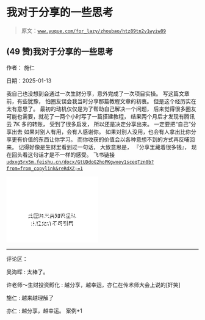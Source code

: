 # 我对于分享的一些思考

> 原文：[`www.yuque.com/for_lazy/zhoubao/htz89tn2v1wyiw89`](https://www.yuque.com/for_lazy/zhoubao/htz89tn2v1wyiw89)

## (49 赞)我对于分享的一些思考

作者： 施仁

日期：2025-01-13

我自己也没想到会通过一次生财分享，意外完成了一次项目实操。 写这篇文章前，有些犹豫， 怕圈友误会我当时分享那篇教程文章的初衷。 但是这个经历实在太有意思了。
最初的动机仅仅是为了帮助自己解决一个问题， 后来觉得很多圈友可能也需要，就花了一两个小时写了一篇搭建教程， 结果两个月后才发现有腾讯云 7K 多的转账，
受到了很多启发， 所以还是决定分享出来。 一定要把“自己”分享出去 如果对别人有用，会有人感谢你。
如果对别人没用，也会有人拿出比你分享更有价值的东西让你学习。 而你收获的价值会以各种意想不到的方式再反哺回来。 记得好像是生财里看到过一句话， 大致意思是，
『分享里藏着很多钱』， 现在回头看这句话才是不一样的感受。 飞书链接 [`udxxg5rx5m.feishu.cn/docx/GtUDdoG2hoPKgwxey1sceqTzn0b?from=from_copylink&reRdXZ;=1`](https://udxxg5rx5m.feishu.cn/docx/GtUDdoG2hoPKgwxey1sceqTzn0b?from=from_copylink&reRdXZ;=1)

![](img/cd7a0b5651dffcc39367161e2080ee63.png "None")

* * *

评论区：

吴海晖 : 太棒了。

许老师～生财投资孵化 : 越分享，越幸运，亦仁在传术师大会上说的[奸笑]

施仁 : 越来越理解了

亦仁 : 越分享，越幸运。 案例+1